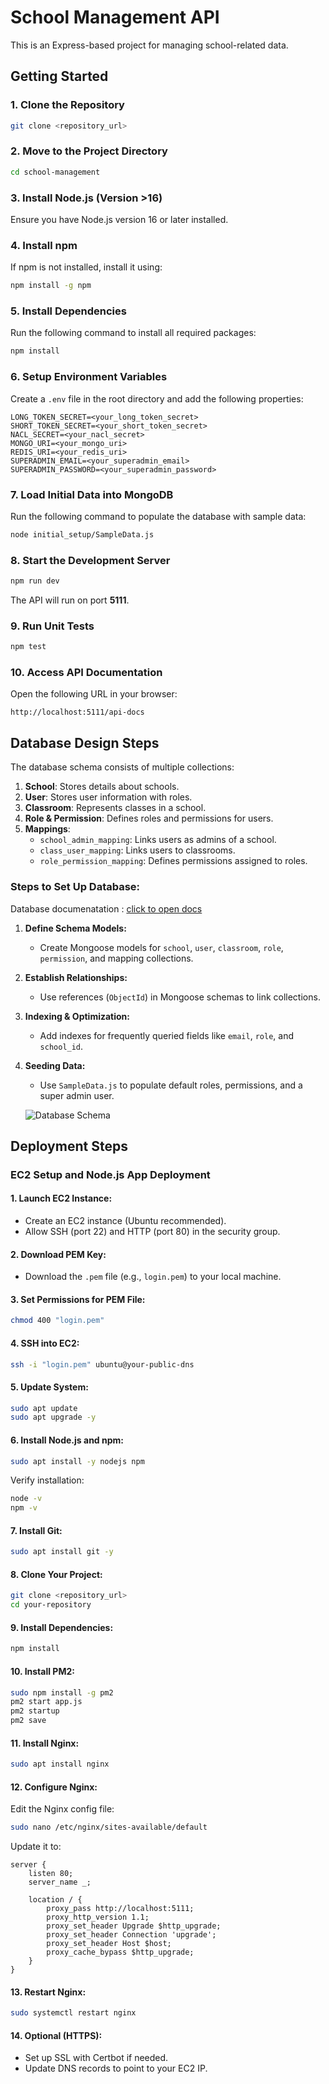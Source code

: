 # School Management API

This is an Express-based project for managing school-related data.

## Getting Started

### 1. Clone the Repository

```sh
git clone <repository_url>
```

### 2. Move to the Project Directory

```sh
cd school-management
```

### 3. Install Node.js (Version >16)

Ensure you have Node.js version 16 or later installed.

### 4. Install npm

If npm is not installed, install it using:

```sh
npm install -g npm
```

### 5. Install Dependencies

Run the following command to install all required packages:

```sh
npm install
```

### 6. Setup Environment Variables

Create a `.env` file in the root directory and add the following properties:

```
LONG_TOKEN_SECRET=<your_long_token_secret>
SHORT_TOKEN_SECRET=<your_short_token_secret>
NACL_SECRET=<your_nacl_secret>
MONGO_URI=<your_mongo_uri>
REDIS_URI=<your_redis_uri>
SUPERADMIN_EMAIL=<your_superadmin_email>
SUPERADMIN_PASSWORD=<your_superadmin_password>
```

### 7. Load Initial Data into MongoDB

Run the following command to populate the database with sample data:

```sh
node initial_setup/SampleData.js
```

### 8. Start the Development Server

```sh
npm run dev
```

The API will run on port **5111**.

### 9. Run Unit Tests

```sh
npm test
```

### 10. Access API Documentation

Open the following URL in your browser:

```
http://localhost:5111/api-docs
```

## Database Design Steps

The database schema consists of multiple collections:


1. **School**: Stores details about schools.
2. **User**: Stores user information with roles.
3. **Classroom**: Represents classes in a school.
4. **Role & Permission**: Defines roles and permissions for users.
5. **Mappings**:
   - `school_admin_mapping`: Links users as admins of a school.
   - `class_user_mapping`: Links users to classrooms.
   - `role_permission_mapping`: Defines permissions assigned to roles.

### Steps to Set Up Database:

Database documenatation : [click to open docs](https://dbdocs.io/santhoshfrnds490/school-management)

1. **Define Schema Models:**
   - Create Mongoose models for `school`, `user`, `classroom`, `role`, `permission`, and mapping collections.

2. **Establish Relationships:**
   - Use references (`ObjectId`) in Mongoose schemas to link collections.

3. **Indexing & Optimization:**
   - Add indexes for frequently queried fields like `email`, `role`, and `school_id`.

4. **Seeding Data:**
   - Use `SampleData.js` to populate default roles, permissions, and a super admin user.


   ![Database Schema](/public/School%20Management.png)

## Deployment Steps

### EC2 Setup and Node.js App Deployment

#### 1. Launch EC2 Instance:

- Create an EC2 instance (Ubuntu recommended).
- Allow SSH (port 22) and HTTP (port 80) in the security group.

#### 2. Download PEM Key:

- Download the `.pem` file (e.g., `login.pem`) to your local machine.

#### 3. Set Permissions for PEM File:

```sh
chmod 400 "login.pem"
```

#### 4. SSH into EC2:

```sh
ssh -i "login.pem" ubuntu@your-public-dns
```

#### 5. Update System:

```sh
sudo apt update
sudo apt upgrade -y
```

#### 6. Install Node.js and npm:

```sh
sudo apt install -y nodejs npm
```

Verify installation:

```sh
node -v
npm -v
```

#### 7. Install Git:

```sh
sudo apt install git -y
```

#### 8. Clone Your Project:

```sh
git clone <repository_url>
cd your-repository
```

#### 9. Install Dependencies:

```sh
npm install
```

#### 10. Install PM2:

```sh
sudo npm install -g pm2
pm2 start app.js
pm2 startup
pm2 save
```

#### 11. Install Nginx:

```sh
sudo apt install nginx
```

#### 12. Configure Nginx:

Edit the Nginx config file:

```sh
sudo nano /etc/nginx/sites-available/default
```

Update it to:

```
server {
    listen 80;
    server_name _;

    location / {
        proxy_pass http://localhost:5111;
        proxy_http_version 1.1;
        proxy_set_header Upgrade $http_upgrade;
        proxy_set_header Connection 'upgrade';
        proxy_set_header Host $host;
        proxy_cache_bypass $http_upgrade;
    }
}
```

#### 13. Restart Nginx:

```sh
sudo systemctl restart nginx
```

#### 14. Optional (HTTPS):

- Set up SSL with Certbot if needed.
- Update DNS records to point to your EC2 IP.


